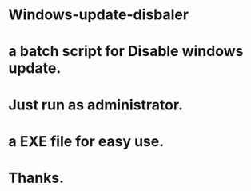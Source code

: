 # Windows-update-disbaler
# a batch script for Disable windows update.
# Just run as administrator.
# a EXE file for easy use.
# Thanks.
